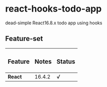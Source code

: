 # react-hooks-todo-app
dead-simple React16.8.x todo app using hooks


## Feature-set

| <h3>Feature</h3> | <h3>Notes</h3> | <h3>Status</h3> |
| :--------------- | :------------- | :-------------- |
| **React**        | 16.4.2         | ***√***         |
